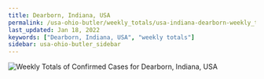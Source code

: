 ```yaml
---
title: Dearborn, Indiana, USA
permalink: /usa-ohio-butler/weekly_totals/usa-indiana-dearborn-weekly_totals.html
last_updated: Jan 18, 2022
keywords: ["Dearborn, Indiana, USA", "weekly totals"]
sidebar: usa-ohio-butler_sidebar
---
```


![Weekly Totals of Confirmed Cases for Dearborn, Indiana, USA](/covid_tracker/images/graphs/usa-indiana-dearborn-weekly_totals_graph.png)
